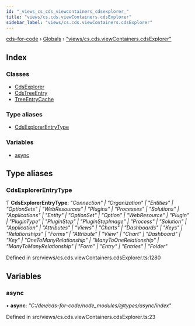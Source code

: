 ```yaml
---
id: "_views_cs_cds_viewcontainers_cdsexplorer_"
title: "views/cs.cds.viewContainers.cdsExplorer"
sidebar_label: "views/cs.cds.viewContainers.cdsExplorer"
---
```


[cds-for-code](../index.md) › [Globals](../globals.md) › ["views/cs.cds.viewContainers.cdsExplorer"](_views_cs_cds_viewcontainers_cdsexplorer_.md)

## Index

### Classes

* [CdsExplorer](../classes/_views_cs_cds_viewcontainers_cdsexplorer_.cdsexplorer.md)
* [CdsTreeEntry](../classes/_views_cs_cds_viewcontainers_cdsexplorer_.cdstreeentry.md)
* [TreeEntryCache](../classes/_views_cs_cds_viewcontainers_cdsexplorer_.treeentrycache.md)

### Type aliases

* [CdsExplorerEntryType](_views_cs_cds_viewcontainers_cdsexplorer_.md#cdsexplorerentrytype)

### Variables

* [async](_views_cs_cds_viewcontainers_cdsexplorer_.md#async)

## Type aliases

###  CdsExplorerEntryType

Ƭ **CdsExplorerEntryType**: *"Connection" | "Organization" | "Entities" | "OptionSets" | "WebResources" | "Plugins" | "Processes" | "Solutions" | "Applications" | "Entity" | "OptionSet" | "Option" | "WebResource" | "Plugin" | "PluginType" | "PluginStep" | "PluginStepImage" | "Process" | "Solution" | "Application" | "Attributes" | "Views" | "Charts" | "Dashboards" | "Keys" | "Relationships" | "Forms" | "Attribute" | "View" | "Chart" | "Dashboard" | "Key" | "OneToManyRelationship" | "ManyToOneRelationship" | "ManyToManyRelationship" | "Form" | "Entry" | "Entries" | "Folder"*

Defined in src/views/cs.cds.viewContainers.cdsExplorer.ts:1280

## Variables

###  async

• **async**: *"C:/dev/cds-for-code/node_modules/@types/async/index"*

Defined in src/views/cs.cds.viewContainers.cdsExplorer.ts:23
